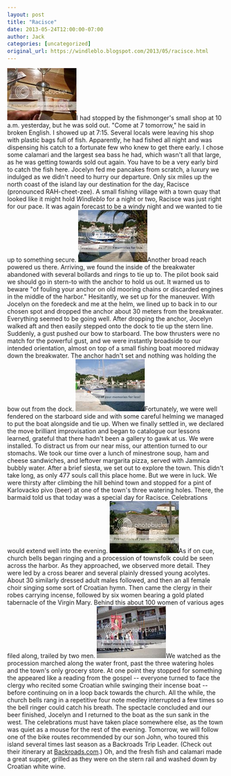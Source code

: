 ```yaml
---
layout: post
title: "Racisce"
date: 2013-05-24T12:00:00-07:00
author: Jack
categories: [uncategorized]
original_url: https://windleblo.blogspot.com/2013/05/racisce.html
---
```


[![ photo DSCN8963.jpg](/assets/images/blogspot/2013/img_b6481209.jpg)](http://s373.photobucket.com/user/windleblo/media/Croatia/DSCN8963.jpg.html)I had stopped by the fishmonger's small shop at 10 a.m. yesterday, but he was sold out. "Come at 7 tomorrow," he said in broken English. I showed up at 7:15. Several locals were leaving his shop with plastic bags full of fish. Apparently, he had fished all night and was dispensing his catch to a fortunate few who knew to get there early. I chose some calamari and the largest sea bass he had, which wasn't all that large, as he was getting towards sold out again. You have to be a very early bird to catch the fish here. Jocelyn fed me pancakes from scratch, a luxury we indulged as we didn't need to hurry our departure. Only six miles up the north coast of the island lay our destination for the day, Racisce (pronounced RAH-cheet-zee). A small fishing village with a town quay that looked like it might hold _Windleblo_  for a night or two, Racisce was just right for our pace. It was again forecast to be a windy night and we wanted to tie up to something secure. [![ photo DSCN8954.jpg](/assets/images/blogspot/2013/img_b282e8e2.jpg)](http://s373.photobucket.com/user/windleblo/media/Croatia/DSCN8954.jpg.html)Another broad reach powered us there. Arriving, we found the inside of the breakwater abandoned with several bollards and rings to tie up to. The pilot book said we should go in stern-to with the anchor to hold us out. It warned us to beware "of fouling your anchor on old mooring chains or discarded engines in the middle of the harbor." Hesitantly, we set up for the maneuver. With Jocelyn on the foredeck and me at the helm, we lined up to back in to our chosen spot and dropped the anchor about 30 meters from the breakwater. Everything seemed to be going well.  After dropping the anchor, Jocelyn walked aft and then easily stepped onto the dock to tie up the stern line. Suddenly, a gust pushed our bow to starboard. The bow thrusters were no match for the powerful gust, and we were instantly broadside to our intended orientation, almost on top of a small fishing boat moored midway down the breakwater. The anchor hadn't set and nothing was holding the bow out from the dock. [![ photo DSCN8952.jpg](/assets/images/blogspot/2013/img_f9b43f2b.jpg)](http://s373.photobucket.com/user/windleblo/media/Croatia/DSCN8952.jpg.html)Fortunately, we were well fendered on the starboard side and with some careful helming we managed to put the boat alongside and tie up. When we finally settled in, we declared the move brilliant improvisation and began to catalogue our lessons learned, grateful that there hadn't been a gallery to gawk at us. We were installed. To distract us from our near miss, our attention turned to our stomachs. We took our time over a lunch of minestrone soup, ham and cheese sandwiches, and leftover margarita pizza, served with Jamnica bubbly water. After a brief siesta, we set out to explore the town. This didn't take long, as only 477 souls call this place home. But we were in luck. We were thirsty after climbing the hill behind town and stopped for a pint of Karlovacko pivo (beer) at one of the town's three watering holes. There, the barmaid told us that today was a special day for Racisce. Celebrations would extend well into the evening. [![ photo DSCN8960.jpg](/assets/images/blogspot/2013/img_8d08606a.jpg)](http://s373.photobucket.com/user/windleblo/media/Croatia/DSCN8960.jpg.html)As if on cue, church bells began ringing and a procession of townsfolk could be seen across the harbor. As they approached, we observed more detail. They were led by a cross bearer and several plainly dressed young acolytes. About 30 similarly dressed adult males followed, and then an all female choir singing some sort of Croatian hymn. Then came the clergy in their robes carrying incense, followed by six women bearing a gold plated tabernacle of the Virgin Mary. Behind this about 100 women of various ages filed along, trailed by two men. [![ photo DSCN8966.jpg](/assets/images/blogspot/2013/img_4c2f81e6.jpg)](http://s373.photobucket.com/user/windleblo/media/Croatia/DSCN8966.jpg.html)We watched as the procession marched along the water front, past the three watering holes and the town's only grocery store. At one point they stopped for something the appeared like a reading from the gospel -- everyone turned to face the clergy who recited some Croatian while swinging their incense boat -- before continuing on in a loop back towards the church. All the while, the church bells rang in a repetitive four note medley interrupted a few times so the bell ringer could catch his breath. The spectacle concluded and our beer finished, Jocelyn and I returned to the boat as the sun sank in the west. The celebrations must have taken place somewhere else, as the town was quiet as a mouse for the rest of the evening. Tomorrow, we will follow one of the bike routes recommended by our son John, who toured this island several times last season as a Backroads Trip Leader.  (Check out  their itinerary at [Backroads.com](http://www.backroads.com/trips/BDCQ/dalmatian-coast-biking-tour).) Oh, and the fresh fish and calamari made a great supper, grilled as they were on the stern rail and washed down by Croatian white wine.